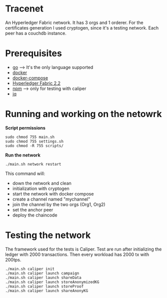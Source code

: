 # Tracenet
An Hyperledger Fabric network. It has 3 orgs and 1 orderer.
For the certificates generation I used cryptogen, since it's a testing network.
Each peer has a couchdb instance.

# Prerequisites 
- [go](https://go.dev) --> It's the only language supported
- [docker](https://www.docker.com)
- [docker-compose](https://docs.docker.com/compose/)
- [Hyperledger Fabric 2.2](https://hyperledger-fabric.readthedocs.io/en/release-2.2/install.html)
- [npm](https://www.npmjs.com) --> only for testing with caliper
- [jq](https://stedolan.github.io/jq/)

# Running and working on the netowrk

**Script permissions**
```
sudo chmod 755 main.sh
sudo chmod 755 settings.sh
sudo chmod -R 755 scripts/
```
**Run the network**
```
./main.sh network restart
```
This command will:
- down the network and clean
- initialization with cryptogen
- start the network with docker compose
- create a channel named "mychannel"
- join the channel by the two orgs (Org1, Org2)
- set the anchor peer
- deploy the chaincode

# Testing the network

The framework used for the tests is Caliper. Test are run after initializing the ledger with 2000 transactions. Then every workload has 2000 tx with 200tps.
```
./main.sh caliper init
./main.sh caliper launch campaign
./main.sh caliper launch shareData
./main.sh caliper launch storeAnonymizedKG
./main.sh caliper launch storeProof
./main.sh caliper launch shareAnonyKG
```
